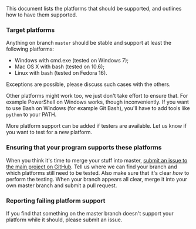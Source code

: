 This document lists the platforms that should be supported, and
outlines how to have them supported.


### Target platforms ###

Anything on branch `master` should be stable and support at least the
following platforms:

 -  Windows with cmd.exe (tested on Windows 7);
 -  Mac OS X with bash (tested on 10.6);
 -  Linux with bash (tested on Fedora 16).

Exceptions are possible, please discuss such cases with the others.

Other platforms might work too, we just don't take effort to ensure
that. For example PowerShell on Windows works, though inconveniently.
If you want to use Bash on Windows (for example Git Bash), you'll have
to add tools like `python` to your PATH.

More platform support can be added if testers are available. Let us
know if you want to test for a new platform.


### Ensuring that your program supports these platforms ###

When you think it's time to merge your stuff into master, [submit an
issue to the main project on
GitHub](https://github.com/the-xkcd-community/the-red-spider-project/issues).
Tell us where we can find your branch and which platforms still need
to be tested. Also make sure that it's clear *how* to perform the
testing. When your branch appears all clear, merge it into your own
master branch and submit a pull request.


### Reporting failing platform support ###

If you find that something on the master branch doesn't support your
platform while it should, please submit an issue.
